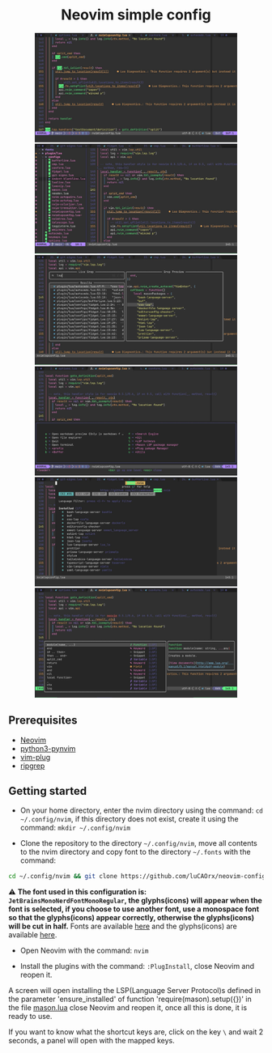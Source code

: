 <h1 align="center">Neovim simple config</h1>

<div align="center">
    <img src=".github/assets/image-1.jpg" width="400" alt="Example image"/>
    <img src=".github/assets/image-2.jpg" width="400" alt="Example image"/>
    <img src=".github/assets/image-3.jpg" width="400" alt="Example image"/>
    <img src=".github/assets/image-4.jpg" width="400" alt="Example image"/>
    <img src=".github/assets/image-5.jpg" width="400" alt="Example image"/>
    <img src=".github/assets/image-6.jpg" width="400" alt="Example image"/>
</div>

## Prerequisites

- [Neovim](https://neovim.io/)
- [python3-pynvim](https://packages.debian.org/sid/python3-pynvim)
- [vim-plug](https://github.com/junegunn/vim-plug)
- [ripgrep](https://github.com/BurntSushi/ripgrep)

## Getting started

- On your home directory, enter the nvim directory using the command: `cd ~/.config/nvim`,
if this directory does not exist, create it using the command: `mkdir ~/.config/nvim`

- Clone the repository to the directory `~/.config/nvim`, move all contents to the nvim directory and
copy font to the directory `~/.fonts` with the command:
```sh
cd ~/.config/nvim && git clone https://github.com/luCAOrx/neovim-config && mv ~/.config/nvim/neovim-config/* ~/.config/nvim && rmdir ~/.config/nvim/neovim-config && cp -vr ~/.config/nvim/fonts/* ~/.fonts
```

:warning: **The font used in this configuration is: `JetBrainsMonoNerdFontMonoRegular`, the glyphs(icons)
will appear when the font is selected, if you choose to use another font,
use a monospace font so that the glyphs(icons) appear
correctly, otherwise the glyphs(icons) will be cut in half.** Fonts are
available [here]('https://www.nerdfonts.com/font-downloads') and the glyphs(icons) are
available [here]('https://www.nerdfonts.com/cheat-sheet').

- Open Neovim with the command: `nvim`

- Install the plugins with the command: `:PlugInstall`, close Neovim and reopen it.

A screen will open installing the LSP(Language Server Protocol)s defined in the
parameter 'ensure_installed' of function 'require(mason).setup({})'
in the file [mason.lua]('./plugin/mason.lua') close Neovim and reopen it, once all
this is done, it is ready to use.

If you want to know what the shortcut keys are, click on the key
`\` and wait 2 seconds, a panel will open with the mapped keys.

